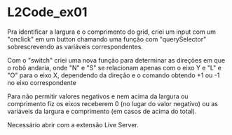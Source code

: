 # L2Code_ex01

Pra identificar a largura e o comprimento do grid, criei um input com um "onclick" em um button chamando uma função com "querySelector"
sobrescrevendo as variáveis correspondentes.

Com o "switch" criei uma nova função para determinar as direções em que o robô andaria, onde "N" e "S" se relacionam apenas com o eixo Y
e "L" e "O" para o eixo X, dependendo da direção e o comando obtendo +1 ou -1 no eixo correspondente

Para não permitir valores negativos e nem acima da largura ou comprimento fiz os eixos receberem 0 (no lugar do valor negativo) ou as variáveis
da largura e comprimento (em casos de acima do total).

Necessário abrir com a extensão Live Server.
